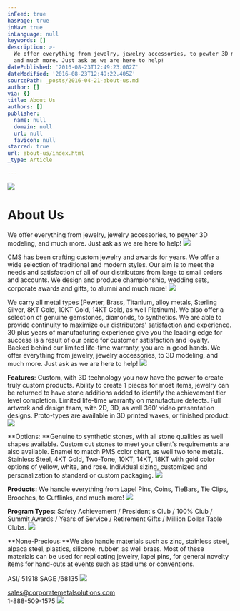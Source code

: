 ```yaml
---
inFeed: true
hasPage: true
inNav: true
inLanguage: null
keywords: []
description: >-
  We offer everything from jewelry, jewelry accessories, to pewter 3D modeling,
  and much more. Just ask as we are here to help!
datePublished: '2016-08-23T12:49:23.002Z'
dateModified: '2016-08-23T12:49:22.405Z'
sourcePath: _posts/2016-04-21-about-us.md
author: []
via: {}
title: About Us
authors: []
publisher:
  name: null
  domain: null
  url: null
  favicon: null
starred: true
url: about-us/index.html
_type: Article

---
```

![](https://the-grid-user-content.s3-us-west-2.amazonaws.com/49a9d36c-4b50-4330-a54a-d1e6610393dc.jpg)

# About Us

We offer everything from jewelry, jewelry accessories, to pewter 3D modeling, and much more. Just ask as we are here to help!
![](https://s3-us-west-2.amazonaws.com/the-grid-img/p/9ffe5e8760d0bd9dc51b76a7cd41ba7463ef8aea.jpg)

CMS has been crafting custom jewelry and awards for years. We offer a wide selection of traditional and modern styles. Our aim is to meet the needs and satisfaction of all of our distributors from large to small orders and accounts. We design and produce championship, wedding sets, corporate awards and gifts, to alumni and much more!
![](https://s3-us-west-2.amazonaws.com/the-grid-img/p/84bcef7cc103860c6c003fc7345bc683957f4cc3.jpg)

We carry all metal types \[Pewter, Brass, Titanium, alloy metals, Sterling Silver, 8KT Gold, 10KT Gold, 14KT Gold, as well Platinum\]. We also offer a selection of genuine gemstones, diamonds, to synthetics. We are able to provide continuity to maximize our distributors' satisfaction and experience. 30 plus years of manufacturing experience give you the leading edge for success is a result of our pride for customer satisfaction and loyalty. Backed behind our limited life-time warranty, you are in good hands. We offer everything from jewelry, jewelry accessories, to 3D modeling, and much more. Just ask as we are here to help!
![](https://s3-us-west-2.amazonaws.com/the-grid-img/p/69f2165371764e22a05adfcdcf5bed19106c6f2a.jpg)

**Features**: Custom, with 3D technology you now have the power to create truly custom products. Ability to create 1 pieces for most items, jewelry can be returned to have stone additions added to identify the achievement tier level completion. Limited life-time warranty on manufacture defects. Full artwork and design team, with 2D, 3D, as well 360' video presentation designs. Proto-types are available in 3D printed waxes, or finished product.
![](https://the-grid-user-content.s3-us-west-2.amazonaws.com/6c60d163-58d1-44c2-91d0-a770d5a0067b.jpg)

**Options: **Genuine to synthetic stones, with all stone qualities as well shapes available. Custom cut stones to meet your client's requirements are also available. Enamel to match PMS color chart, as well two tone metals. Stainless Steel, 4KT Gold, Two-Tone, 10KT, 14KT, 18KT with gold color options of yellow, white, and rose. Individual sizing, customized and personalization to standard or custom packaging.
![](https://the-grid-user-content.s3-us-west-2.amazonaws.com/b1ebbab4-311c-47cc-934d-d0ce0a7fdd64.jpg)

**Products:** We handle everything from Lapel Pins, Coins, TieBars, Tie Clips, Brooches, to Cufflinks, and much more!
![](https://the-grid-user-content.s3-us-west-2.amazonaws.com/87885557-ec9b-403e-b286-17b46f8bf3c7.jpg)

**Program Types**: Safety Achievement / President's Club / 100% Club / Summit Awards / Years of Service / Retirement Gifts / Million Dollar Table Clubs.
![](https://the-grid-user-content.s3-us-west-2.amazonaws.com/646fb99c-73ed-4b20-ac85-87fca39c2121.jpg)

**None-Precious:**We also handle materials such as zinc, stainless steel, alpaca steel, plastics, silicone, rubber, as well brass. Most of these materials can be used for replicating jewelry, lapel pins, for general novelty items for hand-outs at events such as stadiums or conventions.

ASI/ 51918 SAGE /68135
![](https://s3-us-west-2.amazonaws.com/the-grid-img/p/900b8423b6d1daeebfb857be41ab0f1808e23c89.jpg)

sales@corporatemetalsolutions.com  
1-888-509-1575
![](https://the-grid-user-content.s3-us-west-2.amazonaws.com/d36812dd-39e9-4da4-9ca6-02b0ef17db09.jpg)